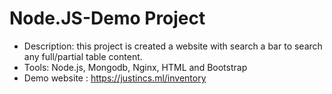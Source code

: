 # Node.JS-Demo Project

- Description: this project is created a website with search a bar to search any full/partial table content.
- Tools: Node.js, Mongodb, Nginx, HTML and Bootstrap
- Demo website : https://justincs.ml/inventory

